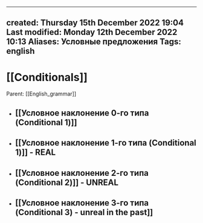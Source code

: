 
---
created: Thursday 15th December 2022 19:04
Last modified: Monday 12th December 2022 10:13
Aliases: Условные предложения
Tags: english
---

# [[Conditionals]]

Parent: [[English_grammar]]


 
- ## [[Условное наклонение 0-го типа (Conditional 1)]]
- ## [[Условное наклонение 1-го типа (Conditional 1)]] - REAL
- ## [[Условное наклонение 2-го типа (Conditional 2)]] - UNREAL
- ## [[Условное наклонение 3-го типа (Conditional 3) - unreal in the past]]
